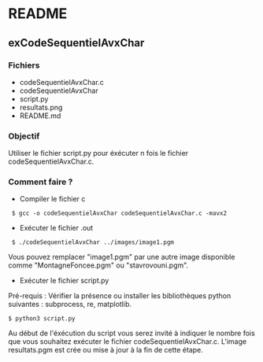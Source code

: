 # README

## exCodeSequentielAvxChar

### Fichiers
* codeSequentielAvxChar.c
* codeSequentielAvxChar
* script.py
* resultats.png
* README.md

### Objectif
Utiliser le fichier script.py pour éxécuter n fois le fichier codeSequentielAvxChar.c. 

### Comment faire ?

* Compiler le fichier c

``` $ gcc -o codeSequentielAvxChar codeSequentielAvxChar.c -mavx2```

* Exécuter le fichier .out

``` $ ./codeSequentielAvxChar ../images/image1.pgm```

Vous pouvez remplacer "image1.pgm" par une autre image disponible comme "MontagneFoncee.pgm" ou "stavrovouni.pgm".

* Exécuter le fichier script.py

Pré-requis : Vérifier la présence ou installer les bibliothèques python suivantes : subprocess, re, matplotlib.

``` $ python3 script.py ```

Au début de l'éxécution du script vous serez invité à indiquer le nombre fois que vous souhaitez exécuter le fichier codeSequentielAvxChar.c. L'image resultats.pgm est crée ou mise à jour à la fin de cette étape. 